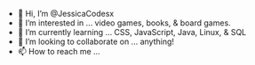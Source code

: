 - 👋 Hi, I’m @JessicaCodesx
- 👀 I’m interested in ... video games, books, & board games.
- 🌱 I’m currently learning ... CSS, JavaScript, Java, Linux, & SQL 
- 💞️ I’m looking to collaborate on ... anything!
- 📫 How to reach me ... 

<!---
JessicaCodesx/JessicaCodesx is a ✨ special ✨ repository because its `README.md` (this file) appears on your GitHub profile.
You can click the Preview link to take a look at your changes.
--->
